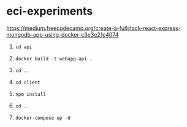 # eci-experiments

https://medium.freecodecamp.org/create-a-fullstack-react-express-mongodb-app-using-docker-c3e3e21c4074

1. ```cd api```

2. ```docker build -t webapp-api .```

3. ```cd ..```

4. ```cd client```

5. ```npm install```

6. ```cd ..```

7. ```docker-compose up -d```
